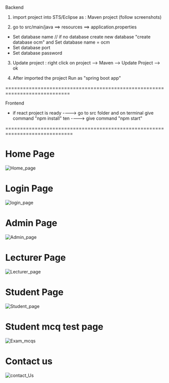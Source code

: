 Backend

1) import project into STS/Eclipse  as : Maven project (follow screenshots)

2) go to src/main/java ==> resources ==> application.properties
  * Set database name      // if no database create new database  "create database ocm"     and Set database name = ocm
  * Set database port
  * Set database password
 
3) Update project :  right click on project  --> Maven --> Update Project --> ok

4) After imported the project Run as "spring boot app"

============================================================================

Frontend
* if react project is ready   ----> go to src folder and on terminal  give command "npm install"
ten ----> give command "npm start"

=============================================================================


# Home Page
![Home_page](https://user-images.githubusercontent.com/101565868/194736207-dae53a52-e26f-46e4-83e9-3c6f39b01e11.png)

# Login Page
![login_page](https://user-images.githubusercontent.com/101565868/194736281-b4185c5b-b8bc-4620-ad0e-99bab297b770.png)

# Admin Page
![Admin_page](https://user-images.githubusercontent.com/101565868/194736244-ad479c36-1606-4e69-ba80-9fcc55885270.png)

# Lecturer Page
![Lecturer_page](https://user-images.githubusercontent.com/101565868/194736262-da53de9c-08b6-4520-8b87-946dde3d9ed6.png)

# Student Page
![Student_page](https://user-images.githubusercontent.com/101565868/194736277-2208ccb5-ed79-45e6-981b-1187bf7fd82b.png)

# Student mcq test page
![Exam_mcqs](https://user-images.githubusercontent.com/101565868/194736297-9b3b33df-ee86-4cb8-a096-44fab986991d.png)

# Contact us
![contact_Us](https://user-images.githubusercontent.com/101565868/194736301-e46079b5-0388-4971-99da-1e05c9b8490f.png)
